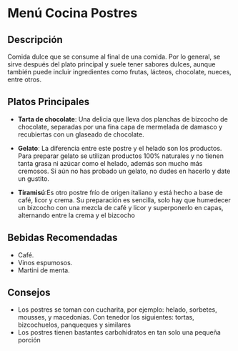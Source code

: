 # Menú Cocina Postres

## Descripción
Comida dulce que se consume al final de una comida. Por lo general, se sirve después del plato principal y suele tener sabores dulces, aunque también puede incluir ingredientes como frutas, lácteos, chocolate, nueces, entre otros.

## Platos Principales
- **Tarta de chocolate**: Una delicia que lleva dos planchas de bizcocho de chocolate, separadas por una fina capa de mermelada de damasco y recubiertas con un glaseado de chocolate.

- **Gelato**: La diferencia entre este postre y el helado son los productos. Para preparar gelato se utilizan productos 100% naturales y no tienen tanta grasa ni azúcar como el helado, además son mucho más cremosos. Si aún no has probado un gelato, no dudes en hacerlo y date un gustito.

- **Tiramisú**:Es otro postre frío de origen italiano y está hecho a base de café, licor y crema. Su preparación es sencilla, solo hay que humedecer un bizcocho con una mezcla de café y licor y superponerlo en capas, alternando entre la crema y el bizcocho

## Bebidas Recomendadas
- Café.
- Vinos espumosos.
- Martini de menta.

## Consejos
- Los postres se toman con cucharita, por ejemplo: helado, sorbetes, mousses, y macedonias. Con tenedor los siguientes: tortas, bizcochuelos, panqueques y similares
- Los postres tienen bastantes carbohidratos en tan solo una pequeña porción